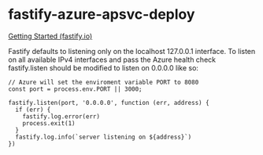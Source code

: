 # fastify-azure-apsvc-deploy

[Getting Started (fastify.io)](https://www.fastify.io/docs/latest/Getting-Started/)

Fastify defaults to listening only on the localhost 127.0.0.1 interface. 
To listen on all available IPv4 interfaces and pass the Azure health check fastify.listen should be modified to listen on 0.0.0.0 like so:

```node
// Azure will set the enviroment variable PORT to 8080 
const port = process.env.PORT || 3000;
  
fastify.listen(port, '0.0.0.0', function (err, address) {
  if (err) {
    fastify.log.error(err)
    process.exit(1)
  }
  fastify.log.info(`server listening on ${address}`)
})
```


